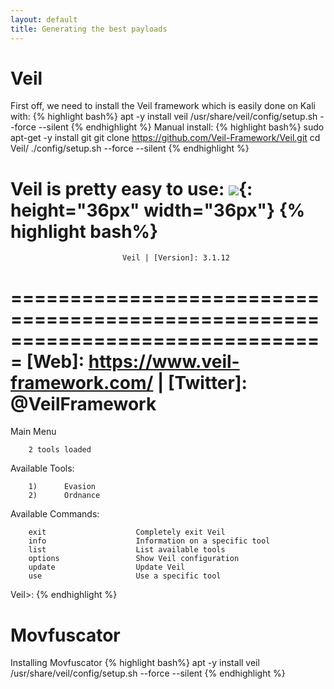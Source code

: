 ```yaml
---
layout: default
title: Generating the best payloads
---
```



Veil
=============
First off, we need to install the Veil framework which is easily done on Kali with:
{% highlight bash%}
apt -y install veil
/usr/share/veil/config/setup.sh --force --silent
{% endhighlight %}
Manual install:
{% highlight bash%}
sudo apt-get -y install git
git clone https://github.com/Veil-Framework/Veil.git
cd Veil/
./config/setup.sh --force --silent
{% endhighlight %}

Veil is pretty easy to use:
![](https://mushi-mushi.github.io/ressources/veil/veil-menu.png){: height="36px" width="36px"}
{% highlight bash%}
===============================================================================
                             Veil | [Version]: 3.1.12
===============================================================================
      [Web]: https://www.veil-framework.com/ | [Twitter]: @VeilFramework
===============================================================================

Main Menu

        2 tools loaded

Available Tools:

        1)      Evasion
        2)      Ordnance

Available Commands:

        exit                    Completely exit Veil
        info                    Information on a specific tool
        list                    List available tools
        options                 Show Veil configuration
        update                  Update Veil
        use                     Use a specific tool

Veil>: 
{% endhighlight %}

Movfuscator
=============
Installing Movfuscator
{% highlight bash%}
apt -y install veil
/usr/share/veil/config/setup.sh --force --silent
{% endhighlight %}
